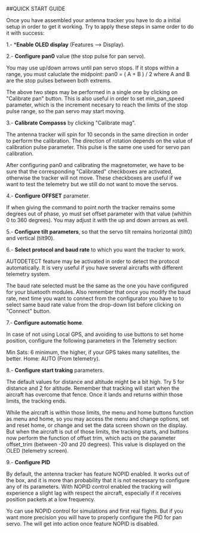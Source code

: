 ##QUICK START GUIDE

Once you have assembled your antenna tracker you have to do a initial setup in order to get it working. Try to apply these steps in same order to do it with success:

1.- ***Enable OLED display** (Features --> Display).

2.- **Configure pan0** value (the stop pulse for pan servo).

You may use up/down arrows until pan servo stops. If it stops within a range, you must caluclate the midpoint: pan0 = ( A + B ) / 2 where A and B are the stop pulses between both extrems.

The above two steps may be performed in a single one by clicking on "Calibrate pan" button. This is also useful in order to set min_pan_speed parameter, which is the increment necesary to reach the limits of the stop pulse range, so the pan servo may start moving.

3.- **Calibrate Compasss** by clicking "Calibrate mag".

The antenna tracker will spin for 10 seconds in the same direction in order to perform the calibration. The direction of rotation depends on the value of calibration pulse parameter. This pulse is the same one used for servo pan calibration.

After configuring pan0 and calibrating the magnetometer, we have to be sure that the corresponding "Calibrated" checkboxes are activated, otherwise the tracker will not move. These checkboxes are useful if we want to test the telemetry but we still do not want to move the servos.

4.- **Configure OFFSET** parameter.

If when giving the command to point north the tracker remains some degrees out of phase, yo must set offset parameter with that value (whithin 0 to 360 degrees). You may adjust it with the up and down arrows as well.

5.- **Configure tilt parameters**, so that the servo tilt remains horizontal (tilt0) and vertical (tilt90).

6.- **Select protocol and baud rate** to which you want the tracker to work.

AUTODETECT feature may be activated in order to detect the protocol automatically. It is very useful if you have several aircrafts with different telemetry system.

The baud rate selected must be the same as the one you have configured for your bluetooth modules. Also remember that once you modify the baud rate, next time you want to connect from the configurator you have to to select same baud rate value from the drop-down list before clicking on "Connect" button.

7.- **Configure automatic home**.

In case of not using Local GPS, and avoiding to use buttons to set home position, configure the following parameters in the Telemetry section:

Min Sats: 6 minimum, the higher, if your GPS takes many satellites, the better.
Home: AUTO (From telemetry).

8.- **Configure start traking** parameters.

The default values for distance and altitude might be a bit high. Try 5 for distance and 2 for altitude. Remember that tracking will start when the aircraft has overcome that fence. Once it lands and returns within those limits, the tracking ends.

While the aircraft is within those limits, the menu and home buttons function as menu and home, so you may access the menu and change options, set and reset home, or change and set the data screen shown on the display. But when the aircraft is out of those limits, the tracking starts, and buttons now perform the function of offset trim, which acts on the parameter offset_trim (between -20 and 20 degrees). This value is displayed on the OLED (telemetry screen).

9.- **Configure PID**

By default, the antenna tracker has feature NOPID enabled. It works out of the box, and it is more than probability that it is not necessary to configure any of its parameters. With NOPID control enabled the tracking will experience a slight lag with respect the aircraft, especially if it receives position packets at a low frequency.

Yo can use NOPID control for simulations and first real flights. But if you want more precision you will have to properly configure the PID for pan servo. The will get into action once feature NOPID is disabled.

